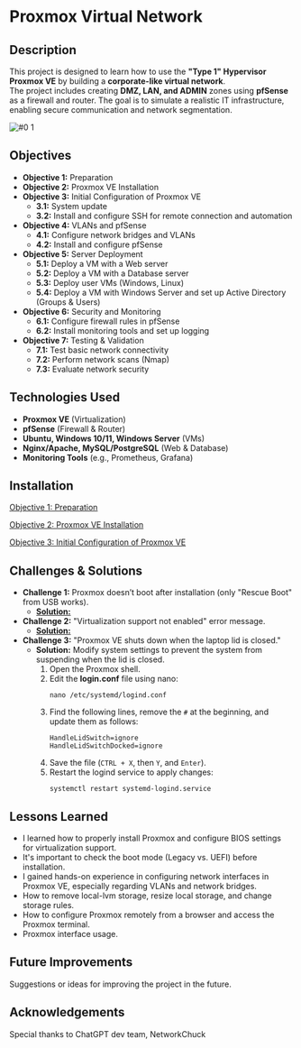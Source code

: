 # **Proxmox Virtual Network**

## **Description**
This project is designed to learn how to use the **"Type 1" Hypervisor Proxmox VE** by building a **corporate-like virtual network**.  
The project includes creating **DMZ, LAN, and ADMIN** zones using **pfSense** as a firewall and router.
The goal is to simulate a realistic IT infrastructure, enabling secure communication and network segmentation.

![#0 1](https://github.com/user-attachments/assets/aa3bc070-f3a0-4e48-83a3-17f38b9c4880)



## **Objectives**
- **Objective 1:** Preparation  
- **Objective 2:** Proxmox VE Installation  
- **Objective 3:** Initial Configuration of Proxmox VE  
  - **3.1:** System update  
  - **3.2:** Install and configure SSH for remote connection and automation  
- **Objective 4:** VLANs and pfSense  
  - **4.1:** Configure network bridges and VLANs  
  - **4.2:** Install and configure pfSense  
- **Objective 5:** Server Deployment  
  - **5.1:** Deploy a VM with a Web server  
  - **5.2:** Deploy a VM with a Database server  
  - **5.3:** Deploy user VMs (Windows, Linux)  
  - **5.4:** Deploy a VM with Windows Server and set up Active Directory (Groups & Users)  
- **Objective 6:** Security and Monitoring  
  - **6.1:** Configure firewall rules in pfSense  
  - **6.2:** Install monitoring tools and set up logging  
- **Objective 7:** Testing & Validation  
  - **7.1:** Test basic network connectivity  
  - **7.2:** Perform network scans (Nmap)  
  - **7.3:** Evaluate network security  

## **Technologies Used**
- **Proxmox VE** (Virtualization)  
- **pfSense** (Firewall & Router)  
- **Ubuntu, Windows 10/11, Windows Server** (VMs)  
- **Nginx/Apache, MySQL/PostgreSQL** (Web & Database)  
- **Monitoring Tools** (e.g., Prometheus, Grafana)  


## Installation
[Objective 1: Preparation](https://github.com/sapan322/Cybersecurity-Portfolio/tree/main/Project%20Proxmox-Virtual-Network%20/Objective_1)

[Objective 2: Proxmox VE Installation](https://github.com/sapan322/Cybersecurity-Portfolio/tree/main/Project%20Proxmox-Virtual-Network%20/Objective_2)

[Objective 3: Initial Configuration of Proxmox VE](https://github.com/sapan322/Cybersecurity-Portfolio/tree/main/Project%20Proxmox-Virtual-Network%20/Objective_3%20)

## Challenges & Solutions

- **Challenge 1:** Proxmox doesn’t boot after installation (only "Rescue Boot" from USB works).
    - [**Solution:**](https://github.com/sapan322/Cybersecurity-Portfolio/tree/main/Project%20Proxmox-Virtual-Network%20/Objective_2#problem-1-proxmox-doesnt-boot-after-installation-only-rescue-boot-from-usb-works)
- **Challenge 2:** "Virtualization support not enabled" error message.
    - [**Solution:**](https://github.com/sapan322/Cybersecurity-Portfolio/tree/main/Project%20Proxmox-Virtual-Network%20/Objective_2#problem-2-virtualization-support-not-enabled-error-message)
- **Challenge 3:** "Proxmox VE shuts down when the laptop lid is closed."  
    - **Solution:** Modify system settings to prevent the system from suspending when the lid is closed.  
      1. Open the Proxmox shell.  
      2. Edit the **login.conf** file using nano:  
         ```
         nano /etc/systemd/logind.conf
         ```
      3. Find the following lines, remove the `#` at the beginning, and update them as follows:  
         ```
         HandleLidSwitch=ignore
         HandleLidSwitchDocked=ignore
         ```
      4. Save the file (`CTRL + X`, then `Y`, and `Enter`).  
      5. Restart the logind service to apply changes:  
         ```
         systemctl restart systemd-logind.service
         ```  


## Lessons Learned
- I learned how to properly install Proxmox and configure BIOS settings for virtualization support.
- It's important to check the boot mode (Legacy vs. UEFI) before installation.
- I gained hands-on experience in configuring network interfaces in Proxmox VE, especially regarding VLANs and network bridges.
- How to remove local-lvm storage, resize local storage, and change storage rules.
- How to configure Proxmox remotely from a browser and access the Proxmox terminal.
- Proxmox interface usage.


## Future Improvements

Suggestions or ideas for improving the project in the future.

## Acknowledgements
Special thanks to ChatGPT dev team, NetworkChuck

